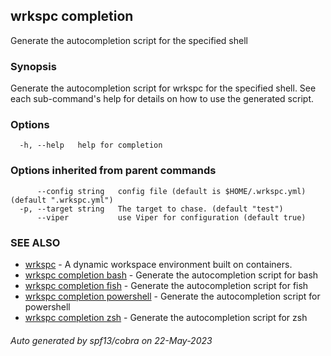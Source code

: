## wrkspc completion

Generate the autocompletion script for the specified shell

### Synopsis

Generate the autocompletion script for wrkspc for the specified shell.
See each sub-command's help for details on how to use the generated script.


### Options

```
  -h, --help   help for completion
```

### Options inherited from parent commands

```
      --config string   config file (default is $HOME/.wrkspc.yml) (default ".wrkspc.yml")
  -p, --target string   The target to chase. (default "test")
      --viper           use Viper for configuration (default true)
```

### SEE ALSO

* [wrkspc](wrkspc.md)	 - A dynamic workspace environment built on containers.
* [wrkspc completion bash](wrkspc_completion_bash.md)	 - Generate the autocompletion script for bash
* [wrkspc completion fish](wrkspc_completion_fish.md)	 - Generate the autocompletion script for fish
* [wrkspc completion powershell](wrkspc_completion_powershell.md)	 - Generate the autocompletion script for powershell
* [wrkspc completion zsh](wrkspc_completion_zsh.md)	 - Generate the autocompletion script for zsh

###### Auto generated by spf13/cobra on 22-May-2023
